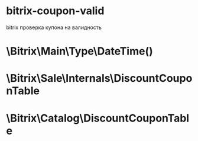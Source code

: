 # bitrix-coupon-valid
bitrix проверка купона на валидность
# \Bitrix\Main\Type\DateTime()
# \Bitrix\Sale\Internals\DiscountCouponTable
# \Bitrix\Catalog\DiscountCouponTable
